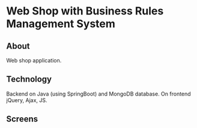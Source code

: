 # Web Shop with Business Rules Management System 

## About
Web shop application.

## Technology
Backend on Java (using SpringBoot) and MongoDB database. On frontend jQuery, Ajax, JS.

## Screens

